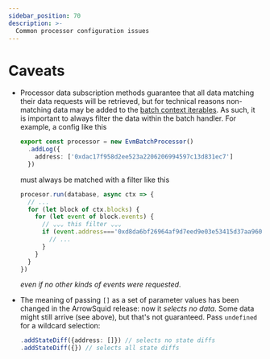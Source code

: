 ```yaml
---
sidebar_position: 70
description: >-
  Common processor configuration issues
---
```


# Caveats

- Processor data subscription methods guarantee that all data matching their data requests will be retrieved, but for technical reasons non-matching data may be added to the [batch context iterables](/evm-indexing/context-interfaces). As such, it is important to always filter the data within the batch handler. For example, a config like this
  ```ts title=src/processor.ts
  export const processor = new EvmBatchProcessor()
    .addLog({
      address: ['0xdac17f958d2ee523a2206206994597c13d831ec7']
    })
  ```
  must always be matched with a filter like this
  ```ts title=src/main.ts
  procesor.run(database, async ctx => {
    // ...
    for (let block of ctx.blocks) {
      for (let event of block.events) {
        // ⌄⌄⌄ this filter ⌄⌄⌄
        if (event.address==='0xd8da6bf26964af9d7eed9e03e53415d37aa96045') {
          // ...
        }
      }
    }
  })
  ```
  *even if no other kinds of events were requested*.

- The meaning of passing `[]` as a set of parameter values has been changed in the ArrowSquid release: now it _selects no data_. Some data might still arrive (see above), but that's not guaranteed. Pass `undefined` for a wildcard selection:
  ```typescript
  .addStateDiff({address: []}) // selects no state diffs
  .addStateDiff({}) // selects all state diffs
  ```

